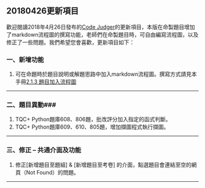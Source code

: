 ## 20180426更新項目 ##

歡迎閱讀2018年4月26日發布的[Code Judger](http://www.codejudger.com)的更新項目，本版在命製題目增加了markdown流程圖的撰寫功能，老師們在命製題目時，可自由編寫流程圖，以及修正了一些問題。我們希望您會喜歡，更新項目如下：

### 一、新增功能 ###

1. 可在命題時於題目說明或解題思路中加入markdown流程圖。撰寫方式請見本手冊[2.1.3 題目加入流程圖](../part2/Console-2-1-3.md)


---

### 二、題目異動###

1. TQC+ Python題庫608、806題，批改評分加入指定的函式判斷。
1. TQC+ Python題庫609、610、805題，增加擷圖程式執行擷圖。

---

### 三、修正 – 共通介面及功能 ###

1. 修正[新增題目至題組] & [新增題目至考卷] 的介面，點選題目會連結至空的網頁（Not Found）的問題。


---

